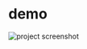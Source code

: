 # demo

![project screenshot](https://user-images.githubusercontent.com/131262545/233710064-49869c4f-8934-470b-8f67-35005c058333.png)
